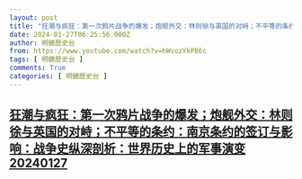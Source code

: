 ```yaml
---
layout: post
title: "狂潮与疯狂：第一次鸦片战争的爆发；炮舰外交：林则徐与英国的对峙；不平等的条约：南京条约的签订与影响：战争史纵深剖析：世界历史上的军事演变20240127"
date: 2024-01-27T06:25:56.000Z
author: 明鏡歷史台
from: https://www.youtube.com/watch?v=hWvozYkP86c
tags: [ 明鏡歷史台 ]
comments: True
categories: [ 明鏡歷史台 ]
---
```

<!--1706336756000-->
[狂潮与疯狂：第一次鸦片战争的爆发；炮舰外交：林则徐与英国的对峙；不平等的条约：南京条约的签订与影响：战争史纵深剖析：世界历史上的军事演变20240127](https://www.youtube.com/watch?v=hWvozYkP86c)
------

<div>

</div>
